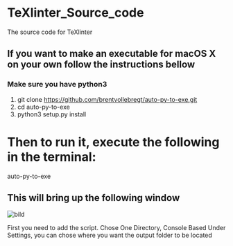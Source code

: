 # TeXlinter_Source_code
The source code for TeXlinter

## If you want to make an executable for macOS X on your own follow the instructions bellow
### Make sure you have python3
1. git clone https://github.com/brentvollebregt/auto-py-to-exe.git
2. cd auto-py-to-exe
3. python3 setup.py install
# Then to run it, execute the following in the terminal:
auto-py-to-exe
## This will bring up the following window
![bild](https://user-images.githubusercontent.com/99668019/158139599-f088a51e-0aec-4a39-bfd2-a7a72f8279ac.png)

First you need to add the script.
Chose One Directory, Console Based
Under Settings, you can chose where you want the output folder to be located
